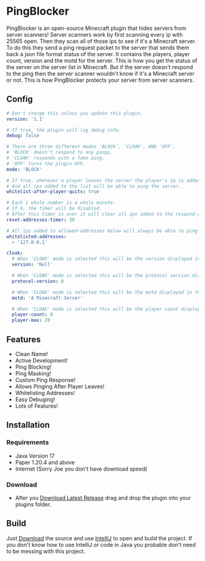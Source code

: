 # PingBlocker

PingBlocker is an open-source Minecraft plugin that hides servers from server scanners!
Server scanners work by first scanning every ip with 25565 open.
Then they scan all of those ips to see if it's a Minecraft server. 
To do this they send a ping request packet to the server that sends them back a json file format status of the server.
It contains the players, player count, version and the motd for the server.
This is how you get the status of the server on the server list in Minecraft.
But if the server doesn't respond to the ping then the server scanner wouldn't know if it's a Minecraft server or not. 
This is how PingBlocker protects your server from server scanners.

## Config

```yml
# Don't change this unless you update this plugin.
version: '1.1'

# If true, the plugin will log debug info.
debug: false

# There are three different modes 'BLOCK', 'CLOAK', AND 'OFF'.
# 'BLOCK' doesn't respond to any pings.
# 'CLOAK' responds with a fake ping.
# 'OFF' turns the plugin OFF.
mode: 'BLOCK'

# If true, whenever a player leaves the server the player's ip is added to a list.
# And all ips added to the list will be able to ping the server.
whitelist-after-player-quits: true

# Each 1 whole number is a whole minute.
# If 0, the timer will be disabled.
# After this timer is over it will clear all ips added to the respond-after-player-join list.
reset-addresses-timer: 30

# All ips added to allowed-addresses below will always be able to ping the server.
whitelisted-addresses:
  - '127.0.0.1'

cloak:
  # When 'CLOAK' mode is selected this will be the version displayed in the fake response ping.
  version: 'Null'

  # When 'CLOAK' mode is selected this will be the protocol version displayed in the fake response ping.
  protocol-version: 0

  # When 'CLOAK' mode is selected this will be the motd displayed in the fake response ping.
  motd: 'A Minecraft Server'

  # When 'CLOAK' mode is selected this will be the player count displayed in the fake response ping.
  player-count: 0
  player-max: 20
```

## Features

- Clean Name!
- Active Development!
- Ping Blocking!
- Ping Masking!
- Custom Ping Response!
- Allows Pinging After Player Leaves!
- Whitelisting Addresses!
- Easy Debuging!
- Lots of Features!

## Installation

### Requirements

- Java Version 17
- Paper 1.20.4 and above
- Internet (Sorry Joe you don't have download speed)

### Download

- After you [Download Latest Release](https://github.com/McFlurrYT/PingBlocker/releases/) drag and drop the plugin into your plugins folder.

## Build

Just [Download](https://github.com/McFlurrYT/PingBlocker/releases/) the source and use [IntelliJ](https://www.jetbrains.com/idea/?var=1) to open and build the project.
If you don't know how to use IntelliJ or code in Java you probable don't need to be messing with this project.